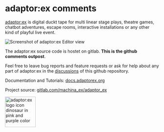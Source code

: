 # adaptor:ex comments

[adaptor:ex](https://docs.adaptorex.org/) is digital duckt tape for multi linear stage plays, theatre games, chatbot adventures, escape rooms, interactive installations or any other kind of playful live event.

![Screenshot of adaptor:ex Editor view](https://docs.adaptorex.org/assets/editor_example.png)

The adaptor:ex source code is hostet on gitlab. **This is the github comments outpost**.

Feel free to leave bug reports and feature requests or ask for help about any part of adaptor:ex in the [discussions](https://github.com/machinaeX/adaptorex-comments/discussions) of this github repository.

Documentation and Tutorials: [docs.adaptorex.org](https://docs.adaptorex.org/)

Project source:  [gitlab.com/machina_ex/adaptor_ex](https://gitlab.com/machina_ex/adaptor_ex)

<img src="https://docs.adaptorex.org/assets/icon-color-large-whitebg.png" alt="adaptor:ex logo icon dinosaur in pink and purple color" width="100" style="float: left;"/>
